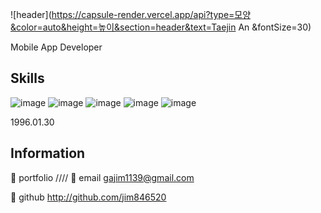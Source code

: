 ![header](https://capsule-render.vercel.app/api?type=모양&color=auto&height=높이&section=header&text=Taejin An &fontSize=30)

Mobile App Developer

## Skills
![image](https://user-images.githubusercontent.com/89953742/153123389-ae2250d6-bfc2-4766-be36-27933a793835.png)
![image](https://user-images.githubusercontent.com/89953742/153123462-3bd93d99-d211-4b17-8f79-8a3c46f6f776.png)
![image](https://user-images.githubusercontent.com/89953742/153123467-dd425820-535d-4a14-99d9-db7bad7e374b.png)
![image](https://user-images.githubusercontent.com/89953742/153123474-59da74b5-80e4-4e31-8222-712d9e00ce67.png)
![image](https://user-images.githubusercontent.com/89953742/153123481-7556b687-8a1b-49c2-b751-afbff173d02b.png)



1996.01.30

## Information
🌟 portfolio ////
🌟 email   gajim1139@gmail.com

🌟 github  http://github.com/jim846520

